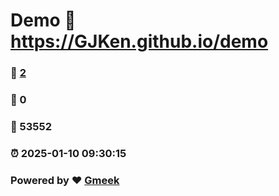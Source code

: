 # Demo :link: https://GJKen.github.io/demo 
### :page_facing_up: [2](https://GJKen.github.io/demo/tag.html) 
### :speech_balloon: 0 
### :hibiscus: 53552 
### :alarm_clock: 2025-01-10 09:30:15 
### Powered by :heart: [Gmeek](https://github.com/Meekdai/Gmeek)
